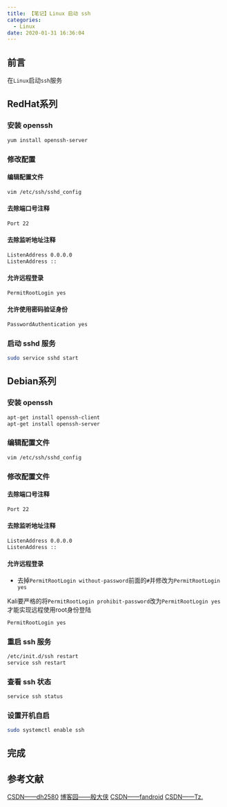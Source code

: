 ```yaml
---
title: 【笔记】Linux 启动 ssh
categories:
  - Linux
date: 2020-01-31 16:36:04
---
```


## 前言

在`Linux`启动`ssh`服务

<!-- more -->

## RedHat系列

### 安装 openssh

``` sh
yum install openssh-server
```

### 修改配置

#### 编辑配置文件

``` sh
vim /etc/ssh/sshd_config
```

#### 去除端口号注释

``` sh
Port 22
```

#### 去除监听地址注释

``` sh
ListenAddress 0.0.0.0
ListenAddress ::
```

#### 允许远程登录

``` sh
PermitRootLogin yes
```

#### 允许使用密码验证身份

``` sh
PasswordAuthentication yes
```

### 启动 sshd 服务

``` sh
sudo service sshd start
```

## Debian系列

### 安装 openssh

``` sh
apt-get install openssh-client
apt-get install openssh-server
```

### 编辑配置文件

``` sh
vim /etc/ssh/sshd_config
```

### 修改配置文件

#### 去除端口号注释

``` sh
Port 22
```

#### 去除监听地址注释

``` sh
ListenAddress 0.0.0.0
ListenAddress ::
```

#### 允许远程登录

- 去掉`PermitRootLogin without-password`前面的`#`并修改为`PermitRootLogin yes`

Kali要严格的将`PermitRootLogin prohibit-password`改为`PermitRootLogin yes`才能实现远程使用root身份登陆

``` sh
PermitRootLogin yes
```

### 重启 ssh 服务

``` sh
/etc/init.d/ssh restart
service ssh restart
```

### 查看 ssh 状态

``` sh
service ssh status
```

### 设置开机自启

``` sh
sudo systemctl enable ssh
```

## 完成

## 参考文献

[CSDN——dh2580](https://blog.csdn.net/trackle400/article/details/52755571)
[博客园——殷大侠](https://www.cnblogs.com/yinheyi/p/6266748.html)
[CSDN——fandroid](https://blog.csdn.net/fandroid/article/details/86799932)
[CSDN——Tz.](https://blog.csdn.net/weixin_42551369/article/details/88946622)
